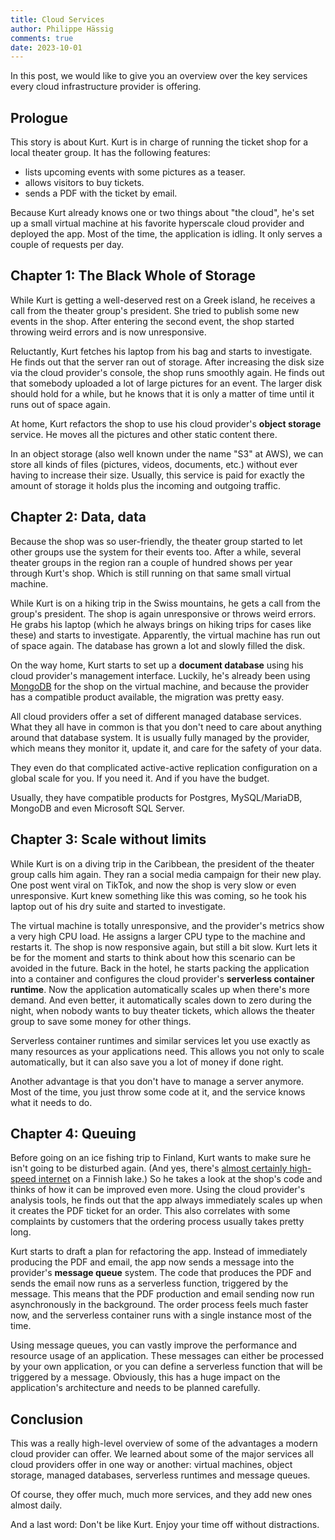 ```yaml
---
title: Cloud Services
author: Philippe Hässig
comments: true
date: 2023-10-01
---
```


In this post, we would like to give you an overview over the key services every cloud infrastructure provider is offering.

<!--more-->

## Prologue

This story is about Kurt. Kurt is in charge of running the ticket shop for a local theater group. It has the following features:

- lists upcoming events with some pictures as a teaser.
- allows visitors to buy tickets.
- sends a PDF with the ticket by email.

Because Kurt already knows one or two things about "the cloud", he's set up a small virtual machine at his favorite hyperscale cloud provider and deployed the app. Most of the time, the application is idling. It only serves a couple of requests per day.

## Chapter 1: The Black Whole of Storage

While Kurt is getting a well-deserved rest on a Greek island, he receives a call from the theater group's president. She tried to publish some new events in the shop. After entering the second event, the shop started throwing weird errors and is now unresponsive.

Reluctantly, Kurt fetches his laptop from his bag and starts to investigate. He finds out that the server ran out of storage. After increasing the disk size via the cloud provider's console, the shop runs smoothly again. He finds out that somebody uploaded a lot of large pictures for an event. The larger disk should hold for a while, but he knows that it is only a matter of time until it runs out of space again.

At home, Kurt refactors the shop to use his cloud provider's **object storage** service. He moves all the pictures and other static content there.

In an object storage (also well known under the name "S3" at AWS), we can store all kinds of files (pictures, videos, documents, etc.) without ever having to increase their size. Usually, this service is paid for exactly the amount of storage it holds plus the incoming and outgoing traffic.

## Chapter 2: Data, data

Because the shop was so user-friendly, the theater group started to let other groups use the system for their events too. After a while, several theater groups in the region ran a couple of hundred shows per year through Kurt's shop. Which is still running on that same small virtual machine.

While Kurt is on a hiking trip in the Swiss mountains, he gets a call from the group's president. The shop is again unresponsive or throws weird errors. He grabs his laptop (which he always brings on hiking trips for cases like these) and starts to investigate. Apparently, the virtual machine has run out of space again. The database has grown a lot and slowly filled the disk.

On the way home, Kurt starts to set up a **document database** using his cloud provider's management interface. Luckily, he's already been using [MongoDB](https://www.mongodb.com/) for the shop on the virtual machine, and because the provider has a compatible product available, the migration was pretty easy.

All cloud providers offer a set of different managed database services. What they all have in common is that you don't need to care about anything around that database system. It is usually fully managed by the provider, which means they monitor it, update it, and care for the safety of your data.

They even do that complicated active-active replication configuration on a global scale for you. If you need it. And if you have the budget.

Usually, they have compatible products for Postgres, MySQL/MariaDB, MongoDB and even Microsoft SQL Server.

## Chapter 3: Scale without limits

While Kurt is on a diving trip in the Caribbean, the president of the theater group calls him again. They ran a social media campaign for their new play. One post went viral on TikTok, and now the shop is very slow or even unresponsive. Kurt knew something like this was coming, so he took his laptop out of his dry suite and started to investigate.

The virtual machine is totally unresponsive, and the provider's metrics show a very high CPU load. He assigns a larger CPU type to the machine and restarts it. The shop is now responsive again, but still a bit slow. Kurt lets it be for the moment and starts to think about how this scenario can be avoided in the future. Back in the hotel, he starts packing the application into a container and configures the cloud provider's **serverless container runtime**. Now the application automatically scales up when there's more demand. And even better, it automatically scales down to zero during the night, when nobody wants to buy theater tickets, which allows the theater group to save some money for other things.

Serverless container runtimes and similar services let you use exactly as many resources as your applications need. This allows you not only to scale automatically, but it can also save you a lot of money if done right.

Another advantage is that you don't have to manage a server anymore. Most of the time, you just throw some code at it, and the service knows what it needs to do.

## Chapter 4: Queuing

Before going on an ice fishing trip to Finland, Kurt wants to make sure he isn't going to be disturbed again. (And yes, there's [almost certainly high-speed internet](https://www.telia.fi/asiakastuki/kuuluvuuskartta) on a Finnish lake.) So he takes a look at the shop's code and thinks of how it can be improved even more. Using the cloud provider's analysis tools, he finds out that the app always immediately scales up when it creates the PDF ticket for an order. This also correlates with some complaints by customers that the ordering process usually takes pretty long.

Kurt starts to draft a plan for refactoring the app. Instead of immediately producing the PDF and email, the app now sends a message into the provider's **message queue** system. The code that produces the PDF and sends the email now runs as a serverless function, triggered by the message. This means that the PDF production and email sending now run asynchronously in the background. The order process feels much faster now, and the serverless container runs with a single instance most of the time.

Using message queues, you can vastly improve the performance and resource usage of an application. These messages can either be processed by your own application, or you can define a serverless function that will be triggered by a message. Obviously, this has a huge impact on the application's architecture and needs to be planned carefully.

## Conclusion

This was a really high-level overview of some of the advantages a modern cloud provider can offer. We learned about some of the major services all cloud providers offer in one way or another: virtual machines, object storage, managed databases, serverless runtimes and message queues.

Of course, they offer much, much more services, and they add new ones almost daily.

And a last word: Don't be like Kurt. Enjoy your time off without distractions.
